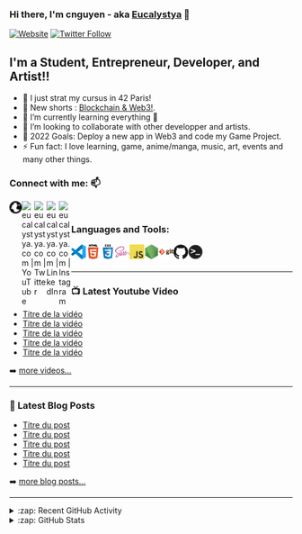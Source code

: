 <!---
Eucalys/Eucalys is a ✨ special ✨ repository because its `README.md` (this file) appears on your GitHub profile.
You can click the Preview link to take a look at your changes.
--->

### Hi there, I'm cnguyen - aka [Eucalystya][website] 👋 

[![Website](https://img.shields.io/website?label=eucalystya.com&style=for-the-badge&url=https%3A%2F%2Feucalystya.com)](https://eucalystya.com)
[![Twitter Follow](https://img.shields.io/twitter/follow/eucalystya?color=1DA1F2&logo=twitter&style=for-the-badge)](https://twitter.com/Eucalystya_)

## I'm a Student, Entrepreneur, Developer, and Artist!!

- 🔭 I just strat my cursus in 42 Paris! 
- 👀 New shorts : [Blockchain & Web3!][course].
- 🌱 I’m currently learning everything 🤣
- 👯 I’m looking to collaborate with other developper and artists.
- 🥅 2022 Goals: Deploy a new app in Web3 and code my Game Project.
- ⚡ Fun fact: I love learning, game, anime/manga, music, art, events and many other things.

### Connect with me: 📫 

[<img align="left" alt="eucalystya.com" width="22px" src="https://raw.githubusercontent.com/iconic/open-iconic/master/svg/globe.svg" />][website]
[<img align="left" alt="eucalystya.com | YouTube" width="22px" src="https://cdn.jsdelivr.net/npm/simple-icons@v3/icons/youtube.svg" />][youtube]
[<img align="left" alt="eucalystya.com | Twitter" width="22px" src="https://cdn.jsdelivr.net/npm/simple-icons@v3/icons/twitter.svg" />][twitter]
[<img align="left" alt="eucalystya.com | LinkedIn" width="22px" src="https://cdn.jsdelivr.net/npm/simple-icons@v3/icons/linkedin.svg" />][linkedin]
[<img align="left" alt="eucalystya.com | Instagram" width="22px" src="https://cdn.jsdelivr.net/npm/simple-icons@v3/icons/instagram.svg" />][instagram]

<br />

### Languages and Tools:

[<img align="left" alt="Visual Studio Code" width="26px" src="https://raw.githubusercontent.com/github/explore/80688e429a7d4ef2fca1e82350fe8e3517d3494d/topics/visual-studio-code/visual-studio-code.png" />][webdevplaylist]
[<img align="left" alt="HTML5" width="26px" src="https://raw.githubusercontent.com/github/explore/80688e429a7d4ef2fca1e82350fe8e3517d3494d/topics/html/html.png" />][webdevplaylist]
[<img align="left" alt="CSS3" width="26px" src="https://raw.githubusercontent.com/github/explore/80688e429a7d4ef2fca1e82350fe8e3517d3494d/topics/css/css.png" />][webdevplaylist]
[<img align="left" alt="Sass" width="26px" src="https://raw.githubusercontent.com/github/explore/80688e429a7d4ef2fca1e82350fe8e3517d3494d/topics/sass/sass.png" />][webdevplaylist]
[<img align="left" alt="JavaScript" width="26px" src="https://raw.githubusercontent.com/github/explore/80688e429a7d4ef2fca1e82350fe8e3517d3494d/topics/javascript/javascript.png" />][webdevplaylist]

[<img align="left" alt="Node.js" width="26px" src="https://raw.githubusercontent.com/github/explore/80688e429a7d4ef2fca1e82350fe8e3517d3494d/topics/nodejs/nodejs.png" />][webdevplaylist]

[<img align="left" alt="Git" width="26px" src="https://raw.githubusercontent.com/github/explore/80688e429a7d4ef2fca1e82350fe8e3517d3494d/topics/git/git.png" />][webdevplaylist]
[<img align="left" alt="GitHub" width="26px" src="https://raw.githubusercontent.com/github/explore/78df643247d429f6cc873026c0622819ad797942/topics/github/github.png" />][webdevplaylist]
[<img align="left" alt="Terminal" width="26px" src="https://raw.githubusercontent.com/github/explore/80688e429a7d4ef2fca1e82350fe8e3517d3494d/topics/terminal/terminal.png" />][webdevplaylist]

<br />
<br />

---

### 📺 Latest Youtube Video

<!-- YOUTUBE:START -->
- [Titre de la vidéo](lien)
- [Titre de la vidéo](lien)
- [Titre de la vidéo](lien)
- [Titre de la vidéo](lien)
- [Titre de la vidéo](lien)
<!-- YOUTUBE:END -->

➡️ [more videos...](https://www.youtube.com/channel/UCIYJmsauwrAI1BtVEsoJfoQ)

---

### 📕 Latest Blog Posts

<!-- BLOG-POST-LIST:START -->
- [Titre du post](lien)
- [Titre du post](lien)
- [Titre du post](lien)
- [Titre du post](lien)
- [Titre du post](lien)
<!-- BLOG-POST-LIST:END -->

➡️ [more blog posts...](https://eucalystya.com)

---

<details>
  <summary>:zap: Recent GitHub Activity</summary>
  
<!--START_SECTION:activity-->

<!--END_SECTION:activity-->

</details>

<details>
  <summary>:zap: GitHub Stats</summary>

  <img align="left" alt="codeSTACKr's GitHub Stats" src="https://github-readme-stats.codestackr.vercel.app/api?username=codeSTACKr&show_icons=true&hide_border=true" />

</details>

[website]: https://eucalystya.com
[course]: http://eucalystya.com
[twitter]: https://twitter.com/Eucalystya_
[youtube]: https://www.youtube.com/channel/UCIYJmsauwrAI1BtVEsoJfoQ
[instagram]: https://instagram.com/eucalystya
[linkedin]: https://www.linkedin.com/in/eucalystya/
[webdevplaylist]: https://www.youtube.com/channel/UCIYJmsauwrAI1BtVEsoJfoQ
[videoplaylist]: https://www.youtube.com/channel/UCIYJmsauwrAI1BtVEsoJfoQ
[videoplaylist]: https://www.youtube.com/channel/UCIYJmsauwrAI1BtVEsoJfoQ
[videoplaylist]: https://www.youtube.com/channel/UCIYJmsauwrAI1BtVEsoJfoQ
